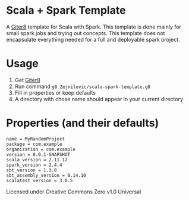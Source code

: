# Scala + Spark Template
A [Giter8][g8] template for Scala with Spark. This template is done mainly for small spark jobs and trying out concepts. This template does not encapsulate everything needed for a full and deployable spark project.

# Usage

1. Get [Giter8][g8]
2. Run command `g8 Zejnilovic/scala-spark-template.g8`
3. Fill in properties or keep defaults
4. A directory with chose name should appear in your current directory

# Properties (and their defaults)
```
name = MyRandomProject
package = com.example
organization = com.example
version = 0.0.1-SNAPSHOT
scala_version = 2.11.12
spark_version = 2.4.4
sbt_version = 1.3.8
sbt_assembly_version = 0.14.10
scalatest_version = 3.0.5
```

Licensed under Creative Commons Zero v1.0 Universal

[g8]: http://www.foundweekends.org/giter8/

